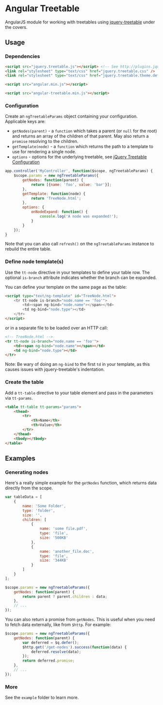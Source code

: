# Angular Treetable

AngularJS module for working with treetables using [jquery-treetable](http://ludo.cubicphuse.nl/jquery-treetable/) under the covers.

## Usage

### Dependencies

```html
<script src="jquery.treetable.js"></script> <!-- See http://plugins.jquery.com/treetable/ -->
<link rel="stylesheet" type="text/css" href="jquery.treetable.css" />
<link rel="stylesheet" type="text/css" href="jquery.treetable.theme.default.css" /> <!-- You'll probably want to modify this -->

<script src="angular.min.js"></script>

<script src="angular-treetable.min.js"></script>
```

### Configuration

Create an `ngTreetableParams` object containing your configuration. Applicable keys are:

* `getNodes(parent)` - a `function` which takes a parent (or `null` for the root) and returns an array of the children of that parent. May also return a `promise` resolving to the children.
* `getTemplate(node)` - a `function` which returns the path to a template to use for rendering a single node. 
* `options` - options for the underlying treetable, see [jQuery Treetable Configuration](http://ludo.cubicphuse.nl/jquery-treetable/#configuration)

```js
app.controller('MyController', function($scope, ngTreetableParams) {
    $scope.params = new ngTreetableParams({
        getNodes: function(parent) {
            return [{name: 'foo', value: 'bar'}];
        },
        getTemplate: function(node) {
            return 'TreeNode.html';
        },
        options: {
            onNodeExpand: function() {
                console.log('A node was expanded!');
            }
        }
    });
}
```

Note that you can also call `refresh()` on the `ngTreetableParams` instance to rebuild the entire table.

### Define node template(s)

Use the `tt-node` directive in your templates to define your table row. The optional `is-branch` attribute indicates whether
the branch can be expanded.

You can define your template on the same page as the table:

```html
<script type="text/ng-template" id="TreeNode.html">
    <tr tt-node is-branch="node.name == 'foo'">
        <td><span ng-bind="node.name"></span></td>
        <td ng-bind="node.type"></td>
    </tr>
</script>
```

or in a separate file to be loaded over an HTTP call:
```html
<!-- TreeNode.html -->
<tr tt-node is-branch="node.name == 'foo'">
    <td><span ng-bind="node.name"></span></td>
    <td ng-bind="node.type"></td>
</tr>
```

Note: Be wary of doing an `ng-bind` to the first `td` in your template, as this causes issues with jquery-treetable's indentation.


### Create the table

Add a `tt-table` directive to your table element and pass in the parameters via `tt-params`.

```html
<table tt-table tt-params="params">
    <thead>
        <tr>
            <th>Name</th>
            <th>Value</th>
        </tr>
    </thead>
    <tbody></tbody>
</table>
```

## Examples

### Generating nodes

Here's a really simple example for the `getNodes` function, which returns data directly from the scope. 

```javascript
var tableData = [
    {
        name: 'Some Folder',
        type: 'folder',
        size: '',
        children: [
            {
                name: 'some file.pdf',
                type: 'file',
                size: '500KB'
            },
            {
                name: 'another_file.doc',
                type: 'file',
                size: '344KB'
            }
        ]
    }
];

$scope.params = new ngTreetableParams({
    getNodes: function(parent) {
        return parent ? parent.children : data;
    },
    // ...
});

```

You can also return a promise from `getNodes`. This is useful when you need to fetch data externally, like from `$http`. For example:

```js
$scope.params = new ngTreetableParams({
    getNodes: function(parent) {
        var deferred = $q.defer();
        $http.get('/get-nodes').success(function(data) {
            deferred.resolve(data);
        });
        return deferred.promise;
    },
    // ...
});
```


### More

See the `example` folder to learn more.